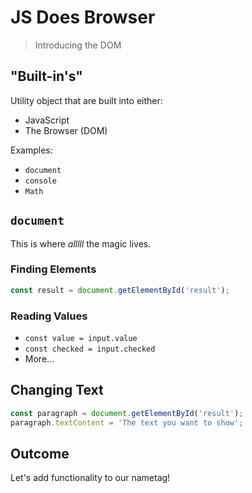 JS Does Browser 
===

> Introducing the DOM

## "Built-in's"

Utility object that are built into either:
* JavaScript
* The Browser (DOM)

Examples:
* `document`
* `console`
* `Math`

## `document`

This is where _alllll_ the magic lives.

### Finding Elements

```js
const result = document.getElementById('result');
```

### Reading Values

* `const value = input.value`
* `const checked = input.checked`
* More...

## Changing Text

```js
const paragraph = document.getElementById('result');
paragraph.textContent = 'The text you want to show';
```

## Outcome
Let's add functionality to our nametag!